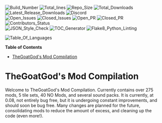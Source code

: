 <!-- https://shields.io/category/build // for updating badges -->
![Build_Number](https://img.shields.io/badge/Build%3A-%2311458-blue)
![Total_lines](https://img.shields.io/tokei/lines/github/TheGoatGod/Community-Mod-Compilation)
![Repo_Size](https://img.shields.io/github/repo-size/TheGoatgod/Community-Mod-Compilation)
![Total_Downloads](https://img.shields.io/github/downloads/TheGoatgod/Community-Mod-Compilation/total)
![Latest_Release_Downloads](https://img.shields.io/github/downloads-pre/TheGoatgod/Community-Mod-Compilation/v0.1.4/total)
![Discord](https://img.shields.io/discord/682148537752223765?label=Discord)\
![Open_Issues](https://img.shields.io/github/issues-raw/TheGoatGod/Community-Mod-Compilation)
![Closed_Issues](https://img.shields.io/github/issues-closed-raw/TheGoatGod/Community-Mod-Compilation)
![Open_PR](https://img.shields.io/github/issues-pr-raw/TheGoatGod/Community-Mod-Compilation)
![Closed_PR](https://img.shields.io/github/issues-pr-closed-raw/TheGoatGod/Community-Mod-Compilation)
![Contributors_Status](https://img.shields.io/github/contributors-anon/TheGoatGod/Community-Mod-Compilation)\
![JSON_Style_Check](https://github.com/TheGoatGod/Community-Mod-Compilation/workflows/JSON%20style%20check/badge.svg)
![TOC_Generator](https://github.com/TheGoatGod/Community-Mod-Compilation/workflows/TOC%20Generator/badge.svg)
![Flake8_Python_Linting](https://github.com/TheGoatGod/Community-Mod-Compilation/workflows/Flake8%20Python%20linting/badge.svg)

![Table_Of_Languages](https://github-readme-stats.vercel.app/api/top-langs/?username=TheGoatGod&theme=tokyonight)

<!-- START doctoc generated TOC please keep comment here to allow auto update -->
<!-- DON'T EDIT THIS SECTION, INSTEAD RE-RUN doctoc TO UPDATE -->
**Table of Contents**

- [TheGoatGod's Mod Compilation](#thegoatgods-mod-compilation)

<!-- END doctoc generated TOC please keep comment here to allow auto update -->
# TheGoatGod's Mod Compilation
Welcome to TheGoatGod's Mod Compilation. Currently contains over 275 mods, 5 tile sets, 40 NO Mods, and several sound packs. It is currently, at 0.08, not entirely bug free, but it is undergoing constant improvements, and should soon be bug free. Many changes are planned for the future, consolidating mods to reduce the amount of excess, and cleaning up the code (even more!).
